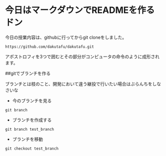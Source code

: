 # 今日はマークダウンでREADMEを作るドン

今日の授業内容は、githubに行ってからgit cloneをしました。
```
https://github.com/dakutafu/dakutafu.git
```

アポストロフィを3つで囲むとその部分がコンピュータの命令のように成形されます。

##gitでブランチを作る

ブランチとは枝のこと、開発において違う継投で行いたい場合はぶらんちをしなさいな
- 今のブランチを見る
```
git branch
```

- ブランチを作成する
```
git branch test_branch
```

- ブランチを移動
```
git checkout test_branch
```

